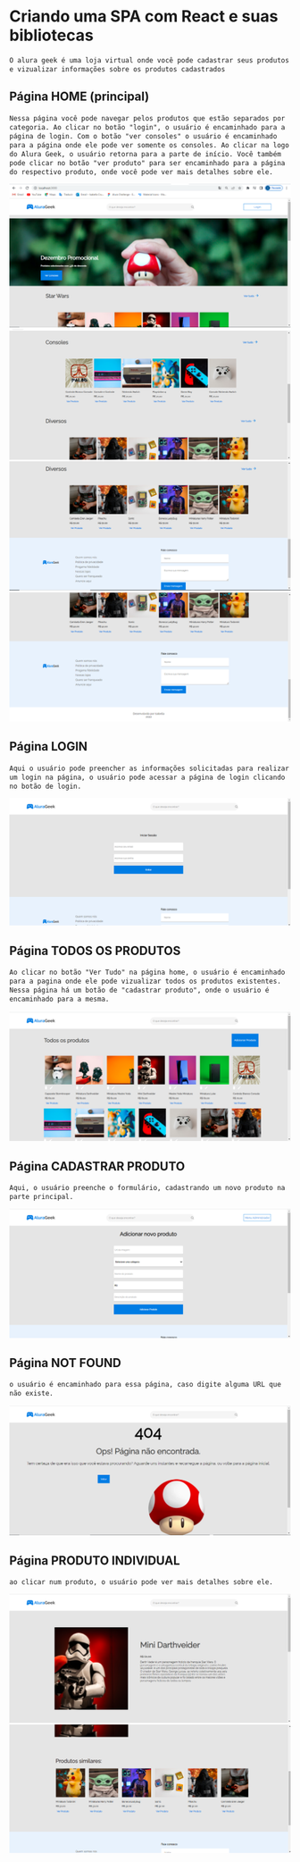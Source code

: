 # Criando uma SPA com React e suas bibliotecas
    O alura geek é uma loja virtual onde você pode cadastrar seus produtos e vizualizar informações sobre os produtos cadastrados

## Página HOME (principal)
    Nessa página você pode navegar pelos produtos que estão separados por categoria. Ao clicar no botão "login", o usuário é encaminhado para a página de login. Com o botão "ver consoles" o usuário é encaminhado para a página onde ele pode ver somente os consoles. Ao clicar na logo do Alura Geek, o usuário retorna para a parte de início. Você também pode clicar no botão "ver produto" para ser encaminhado para a página do respectivo produto, onde você pode ver mais detalhes sobre ele. 

![HOME](./prints/home.PNG)
![HOME 1](./prints/home1.PNG)
![HOME 2](./prints/home3.PNG)
![HOME 3](./prints/home4.PNG)

## Página LOGIN 
    Aqui o usuário pode preencher as informações solicitadas para realizar um login na página, o usuário pode acessar a página de login clicando no botão de login. 

![LOGIN](./prints/login.PNG)

## Página TODOS OS PRODUTOS 
    Ao clicar no botão "Ver Tudo" na página home, o usuário é encaminhado para a pagina onde ele pode vizualizar todos os produtos existentes. Nessa página há um botão de "cadastrar produto", onde o usuário é encaminhado para a mesma. 

![TODOSOSPRODUTOS](./prints/todososprodutos.PNG)

## Página CADASTRAR PRODUTO
    Aqui, o usuário preenche o formulário, cadastrando um novo produto na parte principal. 

![CADASTRARPRODUTO](./prints/selecionacategoria.PNG)

## Página NOT FOUND 
    o usuário é encaminhado para essa página, caso digite alguma URL que não existe. 

![NOTFOUND](./prints/notfound.PNG)

## Página PRODUTO INDIVIDUAL 
    ao clicar num produto, o usuário pode ver mais detalhes sobre ele. 

![PRODUTOINDIVIDUAL](./prints/produto.PNG)
![PRODUTOINDIVIDUAL 1](./prints/produto2.PNG)
